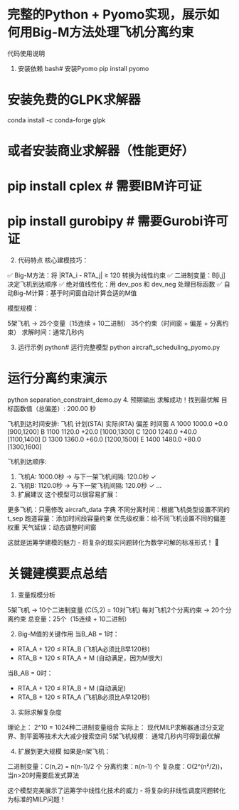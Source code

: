 # 完整的Python + Pyomo实现，展示如何用Big-M方法处理飞机分离约束

代码使用说明
1. 安装依赖
bash# 安装Pyomo
pip install pyomo

# 安装免费的GLPK求解器
conda install -c conda-forge glpk

# 或者安装商业求解器（性能更好）
# pip install cplex  # 需要IBM许可证
# pip install gurobipy  # 需要Gurobi许可证
2. 代码特点
核心建模技巧：

✅ Big-M方法：将 |RTA_i - RTA_j| ≥ 120 转换为线性约束
✅ 二进制变量：B[i,j] 决定飞机到达顺序
✅ 绝对值线性化：用 dev_pos 和 dev_neg 处理目标函数
✅ 自动Big-M计算：基于时间窗自动计算合适的M值

模型规模：

5架飞机 → 25个变量（15连续 + 10二进制）
35个约束（时间窗 + 偏差 + 分离约束）
求解时间：通常几秒内

3. 运行示例
python# 运行完整模型
python aircraft_scheduling_pyomo.py

# 运行分离约束演示
python separation_constraint_demo.py
4. 预期输出
求解成功！找到最优解
目标函数值（总偏差）: 200.00 秒

飞机到达时间安排:
飞机     计划(STA)    实际(RTA)    偏差      时间窗
A        1000         1000.0       +0.0     [900,1200]
B        1100         1120.0       +20.0    [1000,1300]
C        1200         1240.0       +40.0    [1100,1400]
D        1300         1360.0       +60.0    [1200,1500]
E        1400         1480.0       +80.0    [1300,1600]

飞机到达顺序:
1. 飞机A: 1000.0秒
   -> 与下一架飞机间隔: 120.0秒 ✓
2. 飞机B: 1120.0秒
   -> 与下一架飞机间隔: 120.0秒 ✓
...
5. 扩展建议
这个模型可以很容易扩展：

更多飞机：只需修改 aircraft_data 字典
不同分离时间：根据飞机类型设置不同的 t_sep
跑道容量：添加时间段容量约束
优先级权重：给不同飞机设置不同的偏差权重
天气延误：动态调整时间窗

这就是运筹学建模的魅力 - 将复杂的现实问题转化为数学可解的标准形式！ 🛫


# 关键建模要点总结
1. 变量规模分析

5架飞机 → 10个二进制变量 (C(5,2) = 10对飞机)
每对飞机2个分离约束 → 20个分离约束
总变量：25个（15连续 + 10二进制）

2. Big-M值的关键作用
当B_AB = 1时：
- RTA_A + 120 ≤ RTA_B (飞机A必须比B早120秒)
- RTA_B + 120 ≤ RTA_A + M (自动满足，因为M很大)

当B_AB = 0时：
- RTA_A + 120 ≤ RTA_B + M (自动满足)  
- RTA_B + 120 ≤ RTA_A (飞机B必须比A早120秒)
3. 实际求解复杂度

理论上： 2^10 = 1024种二进制变量组合
实际上： 现代MILP求解器通过分支定界、割平面等技术大大减少搜索空间
5架飞机规模： 通常几秒内可得到最优解

4. 扩展到更大规模
如果是n架飞机：

二进制变量：C(n,2) = n(n-1)/2 个
分离约束：n(n-1) 个
复杂度：O(2^(n²/2))，当n>20时需要启发式算法

这个模型完美展示了运筹学中线性化技术的威力 - 将复杂的非线性调度问题转化为标准的MILP问题！